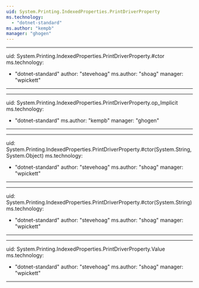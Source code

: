 ```yaml
---
uid: System.Printing.IndexedProperties.PrintDriverProperty
ms.technology: 
  - "dotnet-standard"
ms.author: "kempb"
manager: "ghogen"
---
```


---
uid: System.Printing.IndexedProperties.PrintDriverProperty.#ctor
ms.technology: 
  - "dotnet-standard"
author: "stevehoag"
ms.author: "shoag"
manager: "wpickett"
---

---
uid: System.Printing.IndexedProperties.PrintDriverProperty.op_Implicit
ms.technology: 
  - "dotnet-standard"
ms.author: "kempb"
manager: "ghogen"
---

---
uid: System.Printing.IndexedProperties.PrintDriverProperty.#ctor(System.String,System.Object)
ms.technology: 
  - "dotnet-standard"
author: "stevehoag"
ms.author: "shoag"
manager: "wpickett"
---

---
uid: System.Printing.IndexedProperties.PrintDriverProperty.#ctor(System.String)
ms.technology: 
  - "dotnet-standard"
author: "stevehoag"
ms.author: "shoag"
manager: "wpickett"
---

---
uid: System.Printing.IndexedProperties.PrintDriverProperty.Value
ms.technology: 
  - "dotnet-standard"
author: "stevehoag"
ms.author: "shoag"
manager: "wpickett"
---
